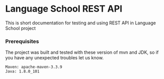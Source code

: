 # Language School REST API

This is short documentation for testing and using REST API in Language School project

### Prerequisites
The project was built and tested with these version of mvn and JDK, so if you have any unexpected troubles let us know.

```
Maven: apache-maven-3.3.9
Java: 1.8.0_101
```


